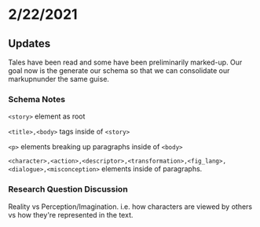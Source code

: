 # 2/22/2021

## Updates

Tales have been read and some have been preliminarily marked-up. Our goal now is the generate our schema so that we can consolidate our markupnunder the same guise.

### Schema Notes

`<story>` element as root

`<title>,<body>` tags inside of `<story>`

`<p>` elements breaking up paragraphs inside of `<body>`

`<character>,<action>,<descriptor>,<transformation>,<fig_lang>,<dialogue>,<misconception>` elements inside of paragraphs.

### Research Question Discussion

Reality vs Perception/Imagination. i.e. how characters are viewed by others vs how they're represented in the text.

